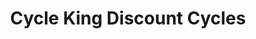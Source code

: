 ---
title: "Cycle King Discount Cycles"
url: /cambridge/cycle-king-discount-cycles/
shop: Fahrrad
---
